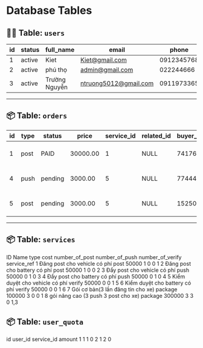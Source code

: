 # Database Tables

## 🧍‍♂️ Table: `users`
| id | status | full_name | email | phone | password | reputation | total_credit | role_id |
|----|---------|------------|------------------------|-------------|-------------------------------------------------------------|------------|--------------|---------|
| 1 | active | Kiet | Kiet@gmail.com | 0912345768 | $2b$10$fyboq9WHFtxbIWD.KW/jKQLjZsul... | 0.00 | 1 | 1 |
| 2 | active | phú thọ | admin@gmail.com | 022244666 | $2b$10$yTRk87fsG7k1sLSiAG.lNJURnJCFM... | 0.00 | 1 | 1 |
| 3 | active | Trường Nguyễn | ntruong5012@gmail.com | 0911973365 | $2b$10$7jwS4Ly9h7bXMaf.OceyXoJi367R... | 0.00 | 1 | 1 |

---

## 📦 Table: `orders`
| id | type | status | price | service_id | related_id | buyer_id | created_at | code | payment_method |
|----|------|---------|--------|-------------|-------------|-----------|---------------------|--------|----------------|
| 1 | post | PAID | 30000.00 | 1 | NULL | 741765 | 2025-10-01 14:22:11 | 741765 | PAYOS |
| 4 | push | pending | 3000.00 | 5 | NULL | 774448 | 2025-10-06 06:42:11 | 774448 | PAYOS |
| 5 | post | pending | 3000.00 | 5 | NULL | 152502 | 2025-10-06 07:35:10 | 152502 | PAYOS |

---

## 📦 Table: `services`
ID  Name                          type            cost          number_of_post    number_of_push   number_of_verify      service_ref
1   Đăng post cho vehicle có phí  post            50000             1                 0                   0                 1 
2   Đăng post cho battery có phí  post            50000             1                 0                   0                 2
3   Đẩy post cho vehicle có phí   push            50000             0                 1                   0                 3
4  Đẩy post cho battery có phí     push            50000             0                 1                   0                 4
5  Kiểm duyệt cho vehicle có phí   verify          50000             0                 0                   1                 5
6  Kiểm duyệt cho battery có phí    verify          50000             0                 0                   1                 6
7  Gói cơ bản(3 lần đăng tin cho xe)   package               100000            3                 0                   0                  1
8  gói nâng cao (3 push 3 post cho xe)   package           300000            3                 3                   0                  1,3

## 📦 Table: `user_quota`
id  user_id  service_id  amount
1      1         1         0
2      1         2         0


